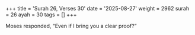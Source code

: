 +++
title = 'Surah 26, Verses 30'
date = '2025-08-27'
weight = 2962
surah = 26
ayah = 30
tags = []
+++

Moses responded, “Even if I bring you a clear proof?”
